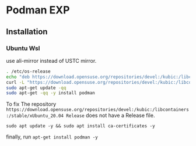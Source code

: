 # Podman EXP

## Installation

### Ubuntu Wsl

use ali-mirror instead of USTC mirror.

```sh
. /etc/os-release
echo "deb https://download.opensuse.org/repositories/devel:/kubic:/libcontainers:/testing/xUbuntu_${VERSION_ID}/ /" | sudo tee /etc/apt/sources.list.d/devel:kubic:libcontainers:testing.list
curl -L "https://download.opensuse.org/repositories/devel:/kubic:/libcontainers:/testing/xUbuntu_${VERSION_ID}/Release.key" | sudo apt-key add -
sudo apt-get update -qq
sudo apt-get -qq -y install podman
```

To fix The repository `https://download.opensuse.org/repositories/devel:/kubic:/libcontainers:/stable/xUbuntu_20.04 Release` does not have a Release file.

`sudo apt update -y && sudo apt install ca-certificates -y`

finally, run `apt-get install podman -y`
